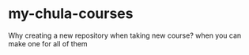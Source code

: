 # my-chula-courses
Why creating a new repository when taking new course? when you can make one for all of them
